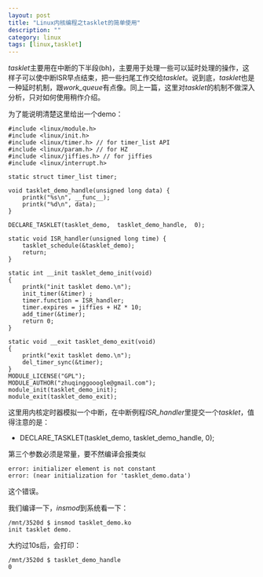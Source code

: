 ```yaml
---
layout: post
title: "Linux内核编程之tasklet的简单使用"
description: ""
category: linux
tags: [linux,tasklet]
---
```


*tasklet*主要用在中断的下半段(bh)，主要用于处理一些可以延时处理的操作，这样子可以使中断ISR早点结束，把一些扫尾工作交给*tasklet*。说到底，*tasklet*也是一种延时机制，跟*work_queue*有点像。同上一篇，这里对*tasklet*的机制不做深入分析，只对如何使用稍作介绍。

为了能说明清楚这里给出一个demo：  
	
	#include <linux/module.h>  
	#include <linux/init.h>  
	#include <linux/timer.h> // for timer_list API
	#include <linux/param.h> // for HZ 
	#include <linux/jiffies.h> // for jiffies 
	#include <linux/interrupt.h>
	  
	static struct timer_list timer;
	
	void tasklet_demo_handle(unsigned long data) {
		printk("%s\n", __func__);
		printk("%d\n", data);
	}
	
	DECLARE_TASKLET(tasklet_demo,  tasklet_demo_handle,  0);
	
	static void ISR_handler(unsigned long time) {
		tasklet_schedule(&tasklet_demo);
		return;
	}	
	 
	static int __init tasklet_demo_init(void)  
	{  
		printk("init tasklet demo.\n");
		init_timer(&timer) ;
		timer.function = ISR_handler;
		timer.expires = jiffies + HZ * 10; 
		add_timer(&timer);
	   	return 0;    
	}  
	  
	static void __exit tasklet_demo_exit(void)  
	{  
		printk("exit tasklet demo.\n");
		del_timer_sync(&timer);
	}  
	MODULE_LICENSE("GPL");
	MODULE_AUTHOR("zhuqinggooogle@gmail.com");  
	module_init(tasklet_demo_init);  
	module_exit(tasklet_demo_exit);   

这里用内核定时器模拟一个中断，在中断例程*ISR_handler*里提交一个*tasklet*，值得注意的是：

- DECLARE_TASKLET(tasklet_demo,  tasklet_demo_handle,  0); 

第三个参数必须是常量，要不然编译会报类似  

	error: initializer element is not constant
	error: (near initialization for 'tasklet_demo.data')  

这个错误。

我们编译一下，*insmod*到系统看一下：  

	/mnt/3520d $ insmod tasklet_demo.ko 
	init tasklet demo.  

大约过10s后，会打印：  

	/mnt/3520d $ tasklet_demo_handle
	0  


